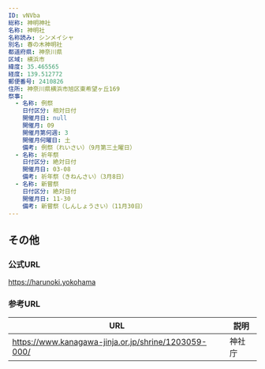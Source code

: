 ```yaml
---
ID: vNVba
総称: 神明神社
名称: 神明社
名称読み: シンメイシャ
別名: 春の木神明社
都道府県: 神奈川県
区域: 横浜市
緯度: 35.465565
経度: 139.512772
郵便番号: 2410826
住所: 神奈川県横浜市旭区東希望ヶ丘169
祭事:
  - 名称: 例祭
    日付区分: 相対日付
    開催月日: null
    開催月: 09
    開催月第何週: 3
    開催月何曜日: 土
    備考: 例祭（れいさい）（9月第三土曜日）
  - 名称: 祈年祭
    日付区分: 絶対日付
    開催月日: 03-08
    備考: 祈年祭（きねんさい）（3月8日）
  - 名称: 新嘗祭
    日付区分: 絶対日付
    開催月日: 11-30
    備考: 新嘗祭（しんしょうさい）（11月30日）
---
```


## その他

### 公式URL

https://harunoki.yokohama

### 参考URL

| URL                                                  | 説明   |
| ---------------------------------------------------- | ------ |
| https://www.kanagawa-jinja.or.jp/shrine/1203059-000/ | 神社庁 |
